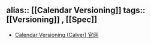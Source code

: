 alias:: [[Calendar Versioning]]
tags:: [[Versioning]] , [[Spec]]
---

- [Calendar Versioning (Calver) 官网](https://calver.org/)